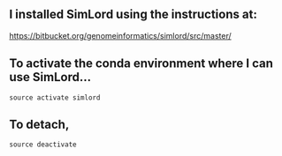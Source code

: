 ## I installed SimLord using the instructions at: 
https://bitbucket.org/genomeinformatics/simlord/src/master/


## To activate the conda environment where I can use SimLord...

```
source activate simlord
```

## To detach,

```
source deactivate
```

